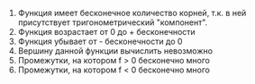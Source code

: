 1. Функция имеет бесконечное количество корней, т.к. в ней присутствует тригонометрический "компонент".
2. Функция возрастает от 0 до + бесконечности
3. Функция убывает от - бесконечности до 0
5. Вершину данной функции вычислить невозможно
6. Промежутки, на котором f > 0 бесконечно много
7. Промежутки, на котором f < 0 бесконечно много
